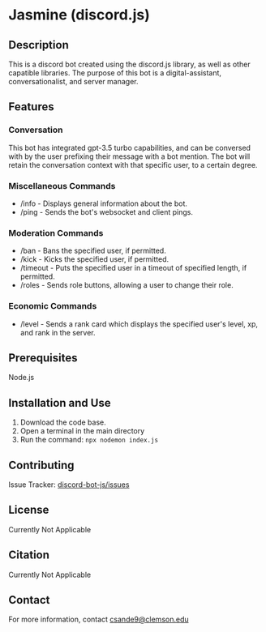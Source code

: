 # Jasmine (discord.js)
## Description
This is a discord bot created using the discord.js library, as well as other capatible libraries. The purpose of this bot is a digital-assistant, conversationalist, and server manager.

## Features
### Conversation
This bot has integrated gpt-3.5 turbo capabilities, and can be conversed with by the user prefixing their message with a bot mention. The bot will retain the conversation context with that specific user, to a certain degree.
### Miscellaneous Commands
- /info - Displays general information about the bot.
- /ping - Sends the bot's websocket and client pings.
### Moderation Commands
- /ban - Bans the specified user, if permitted.
- /kick - Kicks the specified user, if permitted.
- /timeout - Puts the specified user in a timeout of specified length, if permitted.
- /roles - Sends role buttons, allowing a user to change their role.
### Economic Commands
- /level - Sends a rank card which displays the specified user's level, xp, and rank in the server.
## Prerequisites
Node.js

## Installation and Use
1. Download the code base.
2. Open a terminal in the main directory
3. Run the command: `npx nodemon index.js`
## Contributing
Issue Tracker: [discord-bot-js/issues](https://github.com/chris-cozy/discord-bot-js/issues "Issue tracker for the discord bot")
## License
Currently Not Applicable
## Citation
Currently Not Applicable
## Contact
For more information, contact <csande9@clemson.edu>